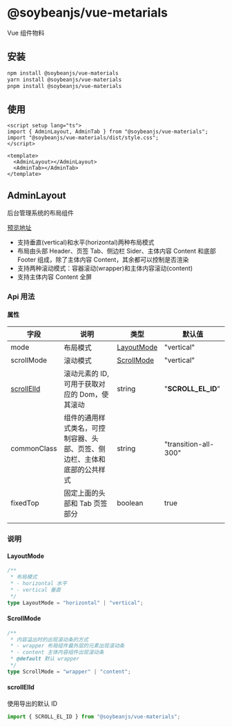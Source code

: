 # @soybeanjs/vue-metarials

Vue 组件物料

## 安装

```bash
npm install @soybeanjs/vue-materials
yarn install @soybeanjs/vue-materials
pnpm install @soybeanjs/vue-materials
```

## 使用

```vue
<script setup lang="ts">
import { AdminLayout, AdminTab } from "@soybeanjs/vue-materials";
import "@soybeanjs/vue-materials/dist/style.css";
</script>

<template>
  <AdminLayout></AdminLayout>
  <AdminTab></AdminTab>
</template>
```

## AdminLayout

后台管理系统的布局组件

[预览地址]()

- 支持垂直(vertical)和水平(horizontal)两种布局模式
- 布局由头部 Header、页签 Tab、侧边栏 Sider、主体内容 Content 和底部 Footer 组成，除了主体内容 Content，其余都可以控制是否渲染
- 支持两种滚动模式：容器滚动(wrapper)和主体内容滚动(content)
- 支持主体内容 Content 全屏

### Api 用法

#### 属性

| 字段                      | 说明                                                                     | 类型                      | 默认值               |
| ------------------------- | ------------------------------------------------------------------------ | ------------------------- | -------------------- |
| mode                      | 布局模式                                                                 | [LayoutMode](#LayoutMode) | "vertical"           |
| scrollMode                | 滚动模式                                                                 | [ScrollMode](#ScrollMode) | "vertical"           |
| [scrollElId](#scrollElId) | 滚动元素的 ID, 可用于获取对应的 Dom，使其滚动                            | string                    | "**SCROLL_EL_ID**"   |
| commonClass               | 组件的通用样式类名，可控制容器、头部、页签、侧边栏、主体和底部的公共样式 | string                    | "transition-all-300" |
| fixedTop                  | 固定上面的头部和 Tab 页签部分                                            | boolean                   | true                 |
|                           |                                                                          |                           |                      |

### 说明

#### LayoutMode

```ts
/**
 * 布局模式
 * - horizontal 水平
 * - vertical 垂直
 */
type LayoutMode = "horizontal" | "vertical";
```

#### ScrollMode

```ts
/**
 * 内容溢出时的出现滚动条的方式
 * - wrapper 布局组件最外层的元素出现滚动条
 * - content 主体内容组件出现滚动条
 * @default 默认 wrapper
 */
type ScrollMode = "wrapper" | "content";
```

#### scrollElId

使用导出的默认 ID

```ts
import { SCROLL_EL_ID } from "@soybeanjs/vue-materials";
```
